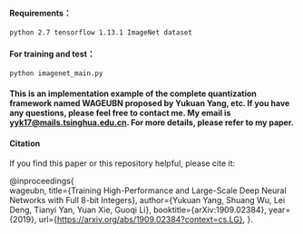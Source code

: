 #### Requirements：

``python 2.7
tensorflow 1.13.1
ImageNet dataset``


#### For training and test：
``python imagenet_main.py``

#### This is an implementation example of the complete quantization framework named WAGEUBN proposed by Yukuan Yang, etc. If you have any questions, please feel free to contact me. My email is yyk17@mails.tsinghua.edu.cn. For more details, please refer to my paper.

#### Citation
If you find this paper or this repository helpful, please cite it:  

@inproceedings{  
wageubn,
title={Training High-Performance and Large-Scale Deep Neural Networks with Full 8-bit Integers},
author={Yukuan Yang, Shuang Wu, Lei Deng, Tianyi Yan, Yuan Xie, Guoqi Li},
booktitle={arXiv:1909.02384},
year={2019},
url={https://arxiv.org/abs/1909.02384?context=cs.LG},
}.

